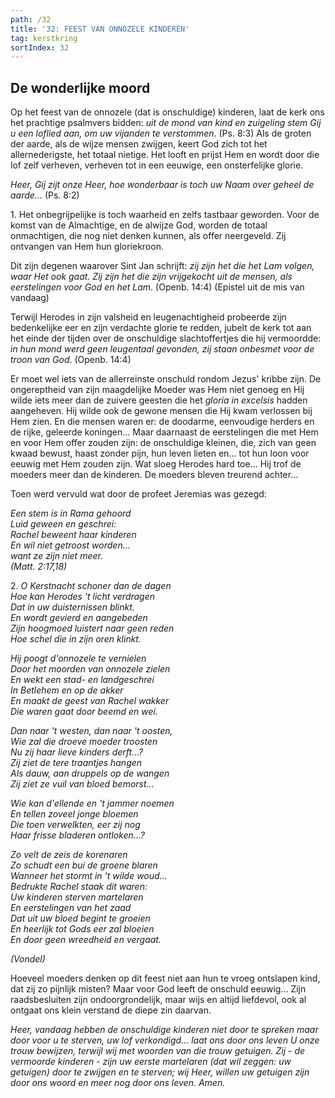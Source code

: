 ```yaml
---
path: /32
title: '32: FEEST VAN ONNOZELE KINDEREN'
tag: kerstkring
sortIndex: 32
---
```


## De wonderlijke moord

Op het feest van de onnozele (dat is onschuldige) kinderen, laat de kerk ons het prachtige psalmvers bidden: _uit de mond van kind en zuigeling stem Gij u een loflied aan, om uw vijanden te verstommen_. (Ps. 8:3) Als de groten der aarde, als de wijze mensen zwijgen, keert God zich tot het allernederigste, het totaal nietige. Het looft en prijst Hem en wordt door die lof zelf verheven, verheven tot in een eeuwige, een onsterfelijke glorie.

_Heer, Gij zijt onze Heer, hoe wonderbaar is toch uw Naam over geheel de aarde..._ (Ps. 8:2)

1\. Het onbegrijpelijke is toch waarheid en zelfs tastbaar geworden. Voor de komst van de Almachtige, en de alwijze God, worden de totaal onmachtigen, die nog niet denken kunnen, als offer neergeveld. Zij ontvangen van Hem hun gloriekroon.

Dit zijn degenen waarover Sint Jan schrijft: _zij zijn het die het Lam volgen, waar Het ook gaat. Zij zijn het die zijn vrijgekocht uit de mensen, als eerstelingen voor God en het Lam_. (Openb. 14:4) (Epistel uit de mis van vandaag)

Terwijl Herodes in zijn valsheid en leugenachtigheid probeerde zijn bedenkelijke eer en zijn verdachte glorie te redden, jubelt de kerk tot aan het einde der tijden over de onschuldige slachtoffertjes die hij vermoordde: _in hun mond werd geen leugentaal gevonden, zij staan onbesmet voor de troon van God_. (Openb. 14:4)

Er moet wel iets van de allerreinste onschuld rondom Jezus' kribbe zijn. De ongereptheid van zijn maagdelijke Moeder was Hem niet genoeg en Hij wilde iets meer dan de zuivere geesten die het _gloria in excelsis_ hadden aangeheven. Hij wilde ook de gewone mensen die Hij kwam verlossen bij Hem zien. En die mensen waren er: de doodarme, eenvoudige herders en de rijke, geleerde koningen... Maar daarnaast de eerstelingen die met Hem en voor Hem offer zouden zijn: de onschuldige kleinen, die, zich van geen kwaad bewust, haast zonder pijn, hun leven lieten en... tot hun loon voor eeuwig met Hem zouden zijn. Wat sloeg Herodes hard toe... Hij trof de moeders meer dan de kinderen. De moeders bleven treurend achter...

Toen werd vervuld wat door de profeet Jeremias was gezegd:

_Een stem is in Rama gehoord_  
_Luid geween en geschrei:_  
_Rachel beweent haar kinderen_  
_En wil niet getroost worden..._  
_want ze zijn niet meer._  
_(Matt. 2:17,18)_

2\. _O Kerstnacht schoner dan de dagen_  
_Hoe kan Herodes 't licht verdragen_  
_Dat in uw duisternissen blinkt._  
_En wordt gevierd en aangebeden_  
_Zijn hoogmoed luistert naar geen reden_  
_Hoe schel die in zijn oren klinkt._

_Hij poogt d'onnozele te vernielen_  
_Door het moorden van onnozele zielen_  
_En wekt een stad- en landgeschrei_  
_In Betlehem en op de akker_  
_En maakt de geest van Rachel wakker_  
_Die waren gaat door beemd en wei._

_Dan naar 't westen, dan naar 't oosten,_  
_Wie zal die droeve moeder troosten_  
_Nu zij haar lieve kinders derft...?_  
_Zij ziet de tere traantjes hangen_  
_Als dauw, aan druppels op de wangen_  
_Zij ziet ze vuil van bloed bemorst..._

_Wie kan d'ellende en 't jammer noemen_  
_En tellen zoveel jonge bloemen_  
_Die toen verwelkten, eer zij nog_  
_Haar frisse bladeren ontloken...?_

_Zo velt de zeis de korenaren_  
_Zo schudt een bui de groene blaren_  
_Wanneer het stormt in 't wilde woud..._  
_Bedrukte Rachel staak dit waren:_  
_Uw kinderen sterven martelaren_  
_En eerstelingen van het zaad_  
_Dat uit uw bloed begint te groeien_  
_En heerlijk tot Gods eer zal bloeien_  
_En door geen wreedheid en vergaat._

_(Vondel)_

Hoeveel moeders denken op dit feest niet aan hun te vroeg ontslapen kind, dat zij zo pijnlijk misten? Maar voor God leeft de onschuld eeuwig... Zijn raadsbesluiten zijn ondoorgrondelijk, maar wijs en altijd liefdevol, ook al ontgaat ons klein verstand de diepe zin daarvan.

_Heer, vandaag hebben de onschuldige kinderen niet door te spreken maar door voor u te sterven, uw lof verkondigd... laat ons door ons leven U onze trouw bewijzen, terwijl wij met woorden van die trouw getuigen. Zij - de vermoorde kinderen - zijn uw eerste martelaren (dat wil zeggen: uw getuigen) door te zwijgen en te sterven; wij Heer, willen uw getuigen zijn door ons woord en meer nog door ons leven. Amen._
